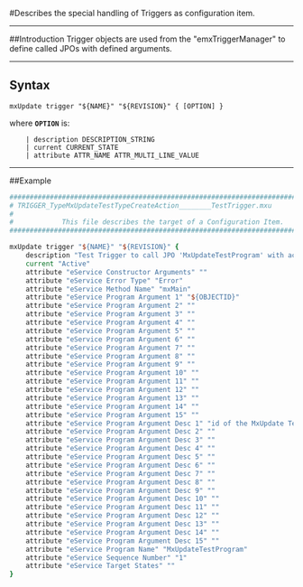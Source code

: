 <!--
 *
 *  This file is part of MxUpdate <http://www.mxupdate.org>.
 *
 *  MxUpdate is a deployment tool for a PLM platform to handle
 *  administration objects as single update files (configuration item).
 *
 *  Copyright (C) 2008-2016 The MxUpdate Team
 *
 *  The Manual of MxUpdate is licensed under a CC BY-NC-SA 4.0 license
 *  (Creative Commons Attribution-NonCommercial-ShareAlike 4.0 
 *  International 4.0 license).
 *
 *  You should have received a copy of the license along with this
 *  work. If not, see <http://creativecommons.org/licenses/by-nc-sa/4.0/>.
 *
-->

#Describes the special handling of Triggers as configuration item.

----
##Introduction
Trigger objects are used from the "emxTriggerManager" to define called JPOs with defined arguments.

----
## Syntax
```
mxUpdate trigger "${NAME}" "${REVISION}" { [OPTION] }
```
where **`OPTION`** is:
```
    | description DESCRIPTION_STRING
    | current CURRENT_STATE
    | attribute ATTR_NAME ATTR_MULTI_LINE_VALUE
```

----
##Example
```TCL
################################################################################
# TRIGGER_TypeMxUpdateTestTypeCreateAction________TestTrigger.mxu
#
#            This file describes the target of a Configuration Item.
################################################################################

mxUpdate trigger "${NAME}" "${REVISION}" {
    description "Test Trigger to call JPO 'MxUpdateTestProgram' with action create."
    current "Active"
    attribute "eService Constructor Arguments" ""
    attribute "eService Error Type" "Error"
    attribute "eService Method Name" "mxMain"
    attribute "eService Program Argument 1" "${OBJECTID}"
    attribute "eService Program Argument 2" ""
    attribute "eService Program Argument 3" ""
    attribute "eService Program Argument 4" ""
    attribute "eService Program Argument 5" ""
    attribute "eService Program Argument 6" ""
    attribute "eService Program Argument 7" ""
    attribute "eService Program Argument 8" ""
    attribute "eService Program Argument 9" ""
    attribute "eService Program Argument 10" ""
    attribute "eService Program Argument 11" ""
    attribute "eService Program Argument 12" ""
    attribute "eService Program Argument 13" ""
    attribute "eService Program Argument 14" ""
    attribute "eService Program Argument 15" ""
    attribute "eService Program Argument Desc 1" "id of the MxUpdate Test Type object"
    attribute "eService Program Argument Desc 2" ""
    attribute "eService Program Argument Desc 3" ""
    attribute "eService Program Argument Desc 4" ""
    attribute "eService Program Argument Desc 5" ""
    attribute "eService Program Argument Desc 6" ""
    attribute "eService Program Argument Desc 7" ""
    attribute "eService Program Argument Desc 8" ""
    attribute "eService Program Argument Desc 9" ""
    attribute "eService Program Argument Desc 10" ""
    attribute "eService Program Argument Desc 11" ""
    attribute "eService Program Argument Desc 12" ""
    attribute "eService Program Argument Desc 13" ""
    attribute "eService Program Argument Desc 14" ""
    attribute "eService Program Argument Desc 15" ""
    attribute "eService Program Name" "MxUpdateTestProgram"
    attribute "eService Sequence Number" "1"
    attribute "eService Target States" ""
}
```
